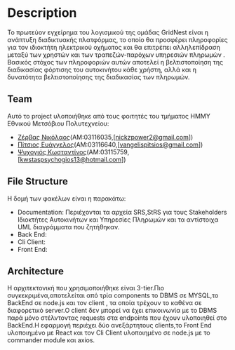 # Description 
Το πρωτεύον εγχείρημα του λογισμικού της ομάδας GridNest είναι η ανάπτυξη διαδικτυακής πλατφόρμας, το οποίο θα προσφέρει πληροφορίες για τον ιδιοκτήτη ηλεκτρικού οχήματος και θα επιτρέπει αλληλεπίδραση μεταξύ των χρηστών και των τραπεζών-παρόχων υπηρεσιών πληρωμών . Βασικός στόχος των πληροφοριών αυτών αποτελεί η βελτιστοποίηση της διαδικασίας φόρτισης του αυτοκινήτου κάθε χρήστη, αλλά και η δυνατότητα βελτιστοποίησης της διαδικασίας των πληρωμών.
## Team 
Αυτό το project υλοποιήθηκε από τους φοιτητές του τμήματος ΗΜΜΥ Εθνικού Μετσόβιου Πολυτεχνείου: 
* [Ζέρβας Νικόλαος](https://github.com/nickzpower)(ΑΜ:03116035,[nickzpower2@gmail.com])
* [Πίτσιος Ευάγγελος](https://github.com/nox491)(ΑΜ:03116640,[vangelispitsios@gmail.com])
* [Ψυχογιός Κωσταντίνος]()(ΑΜ:03115759,[kwstaspsychogios13@hotmail.com])
## File Structure 
Η δομή των φακέλων είναι η παρακάτω: 
* Documentation: Περιέχονται τα αρχεία SRS,StRS για τους Stakeholders Ιδιοκτήτες Αυτοκινήτων και Υπηρεσίες Πληρωμών και τα αντίστοιχα UML διαγράμματα που ζητήθηκαν.
* Back End: 
* Cli Client:
* Front End: 

## Architecture
Η αρχιτεκτονική που χρησιμοποιήθηκε είναι 3-tier.Πιο συγκεκριμένα,αποτελείται από τρία components το DBMS σε MYSQL,το BackEnd σε node.js και τον client , τα οποία τρέχουν το καθένα σε διαφορετικό server.Ο client δεν μπορεί να έχει επικοινωνία με το DBMS παρά μόνο στέλντοντας requests στα endpoints που έχουν υλοποιηθεί στο BackEnd.Η εφαρμογή περιέχει δύο ανεξάρτητους clients,το Front End υλοποιημένο με React και τον Cli Client υλοποιημένο σε node.js με το commander module και axios.

